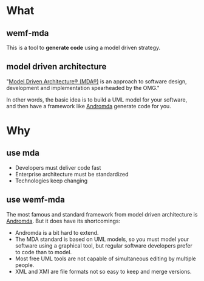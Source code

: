 

# What
## wemf-mda
This is a tool to **generate code** using a model driven strategy.

## model driven architecture
"[Model Driven Architecture® (MDA®)](https://www.omg.org/mda/) is an approach to software design, development and implementation spearheaded by the OMG."

In other words, the basic idea is to build a UML model for your software, and then have a framework like [Andromda](http://andromda.sourceforge.net/) generate code for you.

# Why
## use mda
- Developers must deliver code fast
- Enterprise architecture must be standardized
- Technologies keep changing

## use wemf-mda
The most famous and standard framework from model driven architecture is [Andromda](http://andromda.sourceforge.net/). But it does have its shortcomings:
- Andromda is a bit hard to extend.
- The MDA standard is based on UML models, so you must model your software using a graphical tool, but regular software developers prefer to code than to model.
- Most free UML tools are not capable of simultaneous editing by multiple people.
- XML and XMI are file formats not so easy to keep and merge versions.




